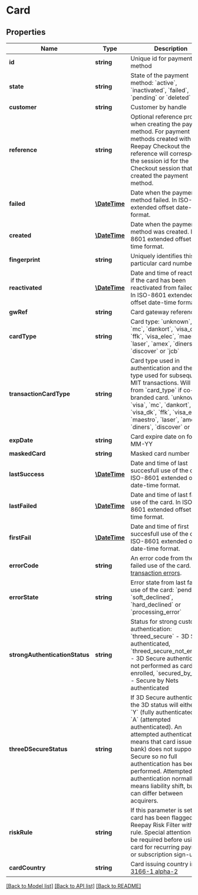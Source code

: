 # Card

## Properties
Name | Type | Description | Notes
------------ | ------------- | ------------- | -------------
**id** | **string** | Unique id for payment method | 
**state** | **string** | State of the payment method: &#x60;active&#x60;, &#x60;inactivated&#x60;, &#x60;failed&#x60;, &#x60;pending&#x60; or &#x60;deleted&#x60; | 
**customer** | **string** | Customer by handle | 
**reference** | **string** | Optional reference provided when creating the payment method. For payment methods created with Reepay Checkout the reference will correspond to the session id for the Checkout session that created the payment method. | [optional] 
**failed** | [**\DateTime**](\DateTime.md) | Date when the payment method failed. In ISO-8601 extended offset date-time format. | [optional] 
**created** | [**\DateTime**](\DateTime.md) | Date when the payment method was created. In ISO-8601 extended offset date-time format. | 
**fingerprint** | **string** | Uniquely identifies this particular card number | [optional] 
**reactivated** | [**\DateTime**](\DateTime.md) | Date and time of reactivation if the card has been reactivated from failed state. In ISO-8601 extended offset date-time format. | [optional] 
**gwRef** | **string** | Card gateway reference id | 
**cardType** | **string** | Card type: &#x60;unknown&#x60;, &#x60;visa&#x60;, &#x60;mc&#x60;, &#x60;dankort&#x60;, &#x60;visa_dk&#x60;, &#x60;ffk&#x60;, &#x60;visa_elec&#x60;, &#x60;maestro&#x60;, &#x60;laser&#x60;, &#x60;amex&#x60;, &#x60;diners&#x60;, &#x60;discover&#x60; or &#x60;jcb&#x60; | 
**transactionCardType** | **string** | Card type used in authentication and the card type used for subsequent MIT transactions. Will differ from &#x60;card_type&#x60; if co-branded card. &#x60;unknown&#x60;, &#x60;visa&#x60;, &#x60;mc&#x60;, &#x60;dankort&#x60;, &#x60;visa_dk&#x60;, &#x60;ffk&#x60;, &#x60;visa_elec&#x60;, &#x60;maestro&#x60;, &#x60;laser&#x60;, &#x60;amex&#x60;, &#x60;diners&#x60;, &#x60;discover&#x60; or &#x60;jcb&#x60; | [optional] 
**expDate** | **string** | Card expire date on form MM-YY | [optional] 
**maskedCard** | **string** | Masked card number | [optional] 
**lastSuccess** | [**\DateTime**](\DateTime.md) | Date and time of last succesfull use of the card. In ISO-8601 extended offset date-time format. | [optional] 
**lastFailed** | [**\DateTime**](\DateTime.md) | Date and time of last failed use of the card. In ISO-8601 extended offset date-time format. | [optional] 
**firstFail** | [**\DateTime**](\DateTime.md) | Date and time of first succesfull use of the card. In ISO-8601 extended offset date-time format. | [optional] 
**errorCode** | **string** | An error code from the last failed use of the card. See [transaction errors](https://reference.reepay.com/api/#transaction-errors). | [optional] 
**errorState** | **string** | Error state from last failed use of the card: &#x60;pending&#x60;, &#x60;soft_declined&#x60;, &#x60;hard_declined&#x60; or &#x60;processing_error&#x60; | [optional] 
**strongAuthenticationStatus** | **string** | Status for strong customer authentication: &#x60;threed_secure&#x60; - 3D Secure authenticated, &#x60;threed_secure_not_enrolled&#x60; - 3D Secure authentication not performed as card not enrolled, &#x60;secured_by_nets&#x60; - Secure by Nets authenticated | [optional] 
**threeDSecureStatus** | **string** | If 3D Secure authenticated the 3D status will either be &#x60;Y&#x60; (fully authenticated) or &#x60;A&#x60; (attempted authenticated). An attempted authentication means that card issuer (e.g. bank) does not support 3D Secure so no full authentication has been performed. Attempted authentication normally means liability shift, but this can differ between acquirers. | [optional] 
**riskRule** | **string** | If this parameter is set the card has been flagged by Reepay Risk Filter with a flag rule. Special attention may be required before using the card for recurring payments or subscription sign-up. | [optional] 
**cardCountry** | **string** | Card issuing country in [ISO 3166-1 alpha-2](http://en.wikipedia.org/wiki/ISO_3166-1_alpha-2) | [optional] 

[[Back to Model list]](../README.md#documentation-for-models) [[Back to API list]](../README.md#documentation-for-api-endpoints) [[Back to README]](../README.md)


